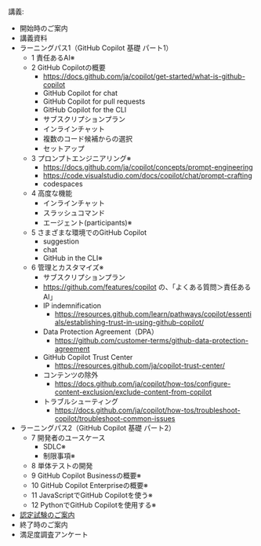 
講義:

- 開始時のご案内
- 講義資料
- ラーニングパス1（GitHub Copilot 基礎 パート1）
  - 1 責任あるAI※
  - 2 GitHub Copilotの概要
    - https://docs.github.com/ja/copilot/get-started/what-is-github-copilot
    - GitHub Copilot for chat
    - GitHub Copilot for pull requests
    - GitHub Copilot for the CLI
    - サブスクリプションプラン
    - インラインチャット
    - 複数のコード候補からの選択
    - セットアップ
  - 3 プロンプトエンジニアリング※
    - https://docs.github.com/ja/copilot/concepts/prompt-engineering
    - https://code.visualstudio.com/docs/copilot/chat/prompt-crafting
    - codespaces
  - 4 高度な機能
    - インラインチャット
    - スラッシュコマンド
    - エージェント(participants)※
  - 5 さまざまな環境でのGitHub Copilot
    - suggestion
    - chat
    - GitHub in the CLI※
  - 6 管理とカスタマイズ※
    - サブスクリプションプラン
    - https://github.com/features/copilot の、「よくある質問＞責任あるAI」
    - IP indemnification
      - https://resources.github.com/learn/pathways/copilot/essentials/establishing-trust-in-using-github-copilot/
    - Data Protection Agreement（DPA）
      - https://github.com/customer-terms/github-data-protection-agreement
    - GitHub Copilot Trust Center
      - https://resources.github.com/ja/copilot-trust-center/
    - コンテンツの除外
      - https://docs.github.com/ja/copilot/how-tos/configure-content-exclusion/exclude-content-from-copilot
    - トラブルシューティング
      - https://docs.github.com/ja/copilot/how-tos/troubleshoot-copilot/troubleshoot-common-issues
- ラーニングパス2（GitHub Copilot 基礎 パート2）
  - 7 開発者のユースケース
    - SDLC※
    - 制限事項※
  - 8 単体テストの開発
  - 9 GitHub Copilot Businessの概要※
  - 10 GitHub Copilot Enterpriseの概要※
  - 11 JavaScriptでGitHub Copilotを使う※
  - 12 PythonでGitHub Copilotを使用する※
- [認定試験のご案内](exam.md)
- 終了時のご案内
- 満足度調査アンケート
